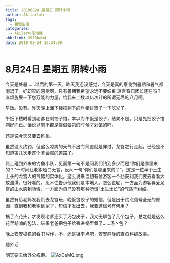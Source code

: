 ```yaml
---
title: 20180824 星期五 阴转小雨
author: Akilarlxh
tags:
  - 暑假生活
categories:
  - Akilarの泡泡糖
abbrlink: 3910bab4
date: 2018-08-24 16:34:00
---
```

# 8月24日 星期五 阴转小雨

今天是处暑……过后的第一天。昨天我还没感觉，今天是真的察觉到暑期和暑气都消退了。好幻灭的感觉啊，只有暑期我希望永远不要结束 凉宫春日团长还在吗？麻烦施展一下您万能的力量，给我来上数以亿次计的所谓无尽的八月啊。

早饭。没有。昨天晚上溜下楼把剩下的炸猪排热了一下吃光了。

午饭下楼时看到老爹在剁饺子馅，本以为午饭是饺子，结果不是。只是先把饺子馅剁好而已。话说以前不都是提倡要包的时候才剁馅的吗。

还是说今天又要去钓鱼。

虽然没人约钓，但这么凉爽的天气不出门简直就是罪过。龙宫之行走起，已经是不知道第几次走这个不会腻的道路了。

路上碰到外来的钓鱼小队，见面第一句不是问我们钓到多少而是“你们是哪里来的？”一时间让老爹哑口无言，反问一句“你们是哪里来的？”，这是一位半个土生土长的龙宫人的气势的实体化。这么说来当初有位游客一个劲安利我们要去看看大放泄潭，很好看的。忍不住告诉他我们是本地人。怎么说呢，一方面为游客喜爱龙宫的山水感到骄傲，一方面为自己没有那种所谓“土生土长”的气质而纠结。

虽然有给老妈发我们去龙宫玩，晚饭包饺子的短信，但是出于钓点信号全无的原因，直到我和老爹到家了，短信才发出去，我要这信号有何用？

搞了点花头，才发现老爹还买了汤包皮子，我又无聊包了几个包子，总之就是这么花里胡哨的包法，结果老爸把包子给丢进锅里煮了……汤丶包？

晚上安安稳稳的看书写作，不，还是坦率点吧，安安静静的查资料编故事。

题外话

明天要去给外公祝寿。
![AxCeMQ.png](https://s2.ax1x.com/2019/04/16/AxCeMQ.png)

